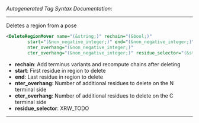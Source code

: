 <!-- THIS IS AN AUTOGENERATED FILE: Don't edit it directly, instead change the schema definition in the code itself. -->

_Autogenerated Tag Syntax Documentation:_

---
Deletes a region from a pose

```xml
<DeleteRegionMover name="(&string;)" rechain="(&bool;)"
        start="(&non_negative_integer;)" end="(&non_negative_integer;)"
        nter_overhang="(&non_negative_integer;)"
        cter_overhang="(&non_negative_integer;)" residue_selector="(&string;)" />
```

-   **rechain**: Add terminus variants and recompute chains after deleting
-   **start**: First residue in region to delete
-   **end**: Last residue in region to delete
-   **nter_overhang**: Number of additional residues to delete on the N terminal side
-   **cter_overhang**: Number of additional residues to delete on the C terminal side
-   **residue_selector**: XRW_TODO

---
